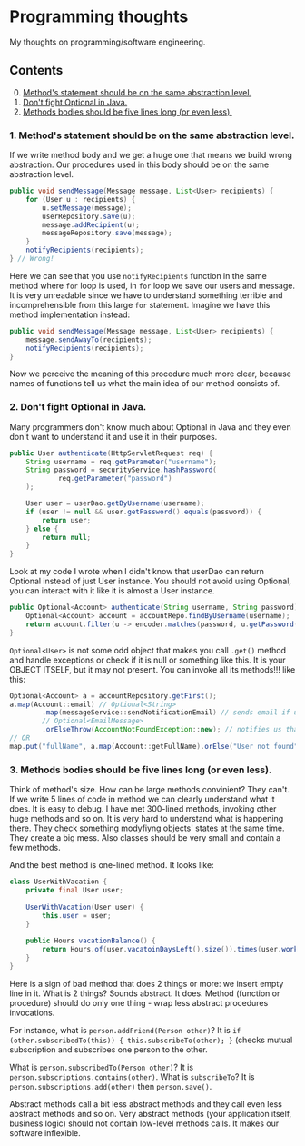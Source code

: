 # Programming thoughts
My thoughts on programming/software engineering.

## Contents
0. [Method's statement should be on the same abstraction level.](#1-methods-statement-should-be-on-the-same-abstraction-level)
0. [Don't fight Optional in Java.](#2-dont-fight-optional-in-java)
0. [Methods bodies should be five lines long (or even less).](#3-methods-bodies-should-be-five-lines-long-or-even-less)

### 1. Method's statement should be on the same abstraction level.

If we write method body and we get a huge one that means we build wrong abstraction.
Our procedures used in this body should be on the same abstraction level.
```java
public void sendMessage(Message message, List<User> recipients) {
    for (User u : recipients) {
        u.setMessage(message);
        userRepository.save(u);
        message.addRecipient(u);
        messageRepository.save(message);
    }
    notifyRecipients(recipients);
} // Wrong!   
```
Here we can see that you use `notifyRecipients` function in the same method where `for` loop is used, in `for` loop we save our users and message. It is very unreadable since we have to understand something terrible and incomprehensible from this large `for` statement.
Imagine we have this method implementation instead:
```java
public void sendMessage(Message message, List<User> recipients) {
    message.sendAwayTo(recipients);
    notifyRecipients(recipients);
}
```
Now we perceive the meaning of this procedure much more clear, because names of functions tell us what the main idea of our method consists of.

### 2. Don't fight Optional in Java.
Many programmers don't know much about Optional in Java and they even don't want to understand it and use it in their purposes.
```java
public User authenticate(HttpServletRequest req) {
    String username = req.getParameter("username");
    String password = securityService.hashPassword(
            req.getParameter("password")
    );

    User user = userDao.getByUsername(username);
    if (user != null && user.getPassword().equals(password)) {
        return user;
    } else {
        return null;
    }
}
```
Look at my code I wrote when I didn't know that userDao can return Optional<User> instead of just User instance.
You should not avoid using Optional, you can interact with it like it is almost a User instance.
```java
public Optional<Account> authenticate(String username, String password) {
    Optional<Account> account = accountRepo.findByUsername(username);
    return account.filter(u -> encoder.matches(password, u.getPassword()));
}
```
`Optional<User>` is not some odd object that makes you call `.get()` method and handle exceptions or check if it is null or something like this. 
It is your OBJECT ITSELF, but it may not present. You can invoke all its methods!!! like this:
```java
Optional<Account> a = accountRepository.getFirst();
a.map(Account::email) // Optional<String>
        .map(messageService::sendNotificationEmail) // sends email if user was found
        // Optional<EmailMessage>
        .orElseThrow(AccountNotFoundException::new); // notifies us that there were no user found
// OR
map.put("fullName", a.map(Account::getFullName).orElse("User not found"));
```

### 3. Methods bodies should be five lines long (or even less).
Think of method's size.
How can be large methods convinient? They can't.
If we write 5 lines of code in method we can clearly understand what it does.
It is easy to debug.
I have met 300-lined methods, invoking other huge methods and so on.
It is very hard to understand what is happening there.
They check something modyfiyng objects' states at the same time.
They create a big mess.
Also classes should be very small and contain a few methods.

And the best method is one-lined method. It looks like:
```java
class UserWithVacation {
    private final User user;
    
    UserWithVacation(User user) {
        this.user = user;
    }
    
    public Hours vacationBalance() {
        return Hours.of(user.vacatoinDaysLeft().size()).times(user.workHoursPerDay());
    }
}
```
Here is a sign of bad method that does 2 things or more: we insert empty line in it.
What is 2 things? Sounds abstract. It does.
Method (function or procedure) should do only one thing - wrap less abstract procedures invocations.

For instance, what is `person.addFriend(Person other)`? It is `if (other.subscribedTo(this)) { this.subscribeTo(other); }` (checks mutual subscription and subscribes one person to the other.

What is `person.subscribedTo(Person other)`? It is `person.subscriptions.contains(other)`. What is `subscribeTo`? It is `person.subscriptions.add(other)` then `person.save()`.

Abstract methods call a bit less abstract methods and they call even less abstract methods and so on. 
Very abstract methods (your application itself, business logic) should not contain low-level methods calls. It makes our software inflexible.
